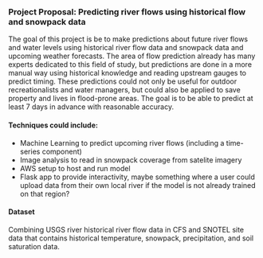 ### Project Proposal: Predicting river flows using historical flow and snowpack data

The goal of this project is be to make predictions about future river flows and water levels using historical river flow data and snowpack data and upcoming weather forecasts. The area of flow prediction already has many experts dedicated to this field of study, but predictions are done in a more manual way using historical knowledge and reading upstream gauges to predict timing. These predictions could not only be useful for outdoor recreationalists and water managers, but could also be applied to save property and lives in flood-prone areas. The goal is to be able to predict at least 7 days in advance with reasonable accuracy. 

#### Techniques could include: 
* Machine Learning to predict upcoming river flows (including a time-series component) 
* Image analysis to read in snowpack coverage from satelite imagery
* AWS setup to host and run model
* Flask app to provide interactivity, maybe something where a user could upload data from their own local river if the model is not already trained on that region? 

#### Dataset
Combining USGS river historical river flow data in CFS and SNOTEL site data that contains historical temperature, snowpack, precipitation, and soil saturation data. 

 

